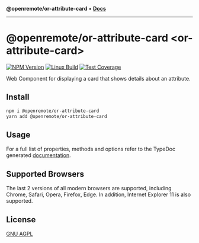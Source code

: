 **@openremote/or-attribute-card** • [**Docs**](globals.md)

***

# @openremote/or-attribute-card  \<or-attribute-card\>
[![NPM Version][npm-image]][npm-url]
[![Linux Build][travis-image]][travis-url]
[![Test Coverage][coveralls-image]][coveralls-url]

Web Component for displaying a card that shows details about an attribute.

## Install
```bash
npm i @openremote/or-attribute-card
yarn add @openremote/or-attribute-card
```

## Usage
For a full list of properties, methods and options refer to the TypeDoc generated [documentation]().

## Supported Browsers
The last 2 versions of all modern browsers are supported, including Chrome, Safari, Opera, Firefox, Edge. In addition,
Internet Explorer 11 is also supported.

## License
[GNU AGPL](https://www.gnu.org/licenses/agpl-3.0.en.html)

[npm-image]: https://img.shields.io/npm/v/live-xxx.svg
[npm-url]: https://npmjs.org/package/@openremote/or-attribute-card
[travis-image]: https://img.shields.io/travis/live-js/live-xxx/master.svg
[travis-url]: https://travis-ci.org/live-js/live-xxx
[coveralls-image]: https://img.shields.io/coveralls/live-js/live-xxx/master.svg
[coveralls-url]: https://coveralls.io/r/live-js/live-xxx?branch=master
